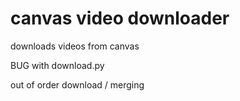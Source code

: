 # canvas video downloader

downloads videos from canvas

BUG with download.py

out of order download / merging
